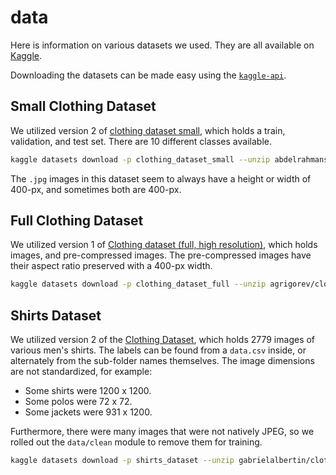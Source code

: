 # data

Here is information on various datasets we used.  They are all available on [Kaggle](https://www.kaggle.com/).

Downloading the datasets can be made easy using the [`kaggle-api`](https://github.com/Kaggle/kaggle-api).

## Small Clothing Dataset

We utilized version 2 of [clothing dataset small][1], which holds a
train, validation, and test set.  There are 10 different classes available.

```bash
kaggle datasets download -p clothing_dataset_small --unzip abdelrahmansoltan98/clothing-dataset-small
```

The `.jpg` images in this dataset seem to always have a height or width of 400-px,
and sometimes both are 400-px.

## Full Clothing Dataset

We utilized version 1 of [Clothing dataset (full, high resolution)][2], which holds images, and pre-compressed images.  The pre-compressed images have their aspect ratio preserved with a 400-px width.

```bash
kaggle datasets download -p clothing_dataset_full --unzip agrigorev/clothing-dataset-full
```

## Shirts Dataset

We utilized version 2 of the [Clothing Dataset][3], which holds 2779 images of various men's shirts.
The labels can be found from a `data.csv` inside, or alternately from the sub-folder names themselves.
The image dimensions are not standardized, for example:

- Some shirts were 1200 x 1200.
- Some polos were 72 x 72.
- Some jackets were 931 x 1200.

Furthermore, there were many images that were not natively JPEG,
so we rolled out the `data/clean` module to remove them for training.

```bash
kaggle datasets download -p shirts_dataset --unzip gabrielalbertin/clothing-dataset
```

[1]: https://www.kaggle.com/datasets/abdelrahmansoltan98/clothing-dataset-small
[2]: https://www.kaggle.com/datasets/agrigorev/clothing-dataset-full
[3]: https://www.kaggle.com/datasets/gabrielalbertin/clothing-dataset
